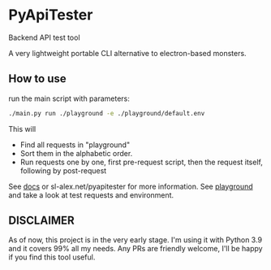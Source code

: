 # PyApiTester
Backend API test tool

A very lightweight portable CLI alternative to electron-based monsters.

## How to use

run the main script with parameters:

```bash
./main.py run ./playground -e ./playground/default.env
```

This will

- Find all requests in "playground"
- Sort them in the alphabetic order.
- Run requests one by one, first pre-request script, then the request itself, following by post-request

See [docs][docs] or sl-alex.net/pyapitester for more information.
See [playground][playground] and take a look at test requests and environment.

## DISCLAIMER

As of now, this project is in the very early stage. I'm using it with Python 3.9 and it covers 99% all my needs.
Any PRs are friendly welcome, I'll be happy if you find this tool useful.

[docs]: docs
[playground]: playground